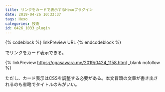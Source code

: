 ```yaml
---
title: リンクをカードで表示するHexoプラグイン
date: 2019-04-26 10:33:37
tags: Hexo
categories: 技術
id: 0426_1033_plugin
---
```


{% codeblock %}
 linkPreview URL 
{% endcodeblock %}

でリンクをカード表示できる。

{% linkPreview https://ogasawara.me/2019/0424_1158.html _blank nofollow %}

ただし、カード表示はCSSを調整する必要がある。本文冒頭の文章が書き出されるのも省略でタイトルのみがいい。